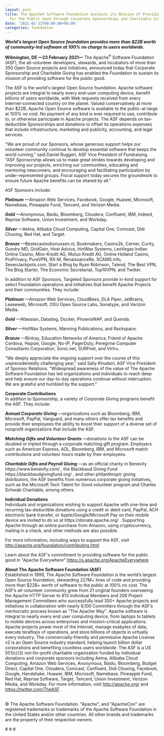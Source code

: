 ```yaml
---
layout: post
title: The Apache® Software Foundation Sustains its Mission of Providing Software
  for the Public Good through Corporate Sponsorships and Charitable Giving
date: '2021-02-23T00:00:00+00:00'
categories: foundation
---
```

<p><b><i>World's largest Open Source foundation provides more than $22B worth of community-led software at 100% no charge to users worldwide.</i></b><br></p><p><b>Wilmington, DE —23 February 2021—</b> The Apache<sup>®</sup> Software Foundation (ASF), the all-volunteer developers, stewards, and incubators of more than 350 Open Source projects and initiatives, announced today that Corporate Sponsorship and Charitable Giving has enabled the Foundation to sustain its mission of providing software for the public good.<br></p><p>The ASF is the world's largest Open Source foundation. Apache software projects are integral to nearly every end-user computing device, benefit billions of users worldwide, with Web requests received from every Internet-connected country on the planet. Valued conservatively at more than $22B, Apache Open Source software is available to the public-at-large at 100% no cost. No payment of any kind is ever required to use, contribute to, or otherwise participate in Apache projects. The ASF depends on tax-deductible Sponsorships and donations to offset its operations expenses that include infrastructure, marketing and publicity, accounting, and legal services.</p><p>"We are proud of our Sponsors, whose generous support helps our volunteer community continue to develop essential software that keeps the world running," said Daniel Ruggeri, ASF Vice President of Fundraising. "ASF Sponsorship allows us to make great strides towards developing and improving our projects, enriching our communities, educating and mentoring newcomers, and encouraging and facilitating participation by under-represented groups. Fiscal support today secures the groundwork to ensure future Apache benefits can be shared by all."</p><p>ASF Sponsors include:</p><p><b><i>Platinum</i></b> —Amazon Web Services, Facebook, Google, Huawei, Microsoft, Namebase, Pineapple Fund, Tencent, and Verizon Media.</p><p><b><i>Gold</i></b> —Anonymous, Baidu, Bloomberg, Cloudera, Confluent, IBM, Indeed, Reprise Software, Union Investment, and Workday.</p><p><b><i>Silver</i></b> —Aetna, Alibaba Cloud Computing, Capital One, Comcast, Didi Chuxing, Red Hat, and Target.</p><p><b><i>Bronze</i></b> —Bestecasinobonussen.nl, Bookmakers, Casino2k, Cerner, Curity, Gundry MD, GridGain, Host Advice, HotWax Systems, LeoVegas Indian Online Casino, Miro-Kredit AG, Mutuo Kredit AG, Online Holland Casino, ProPrivacy, PureVPN, RX-M, RenaissanceRe, SCAMS.info, SevenJackpots.com, Start a Blog by Ryan Robinson, Talend, The Best VPN, The Blog Starter, The Economic Secretariat, Top10VPN, and Twitter.</p><p>In addition to ASF Sponsors, Targeted Sponsors provide in-kind support for select Foundation operations and initiatives that benefit Apache Projects and their communities. They include:</p><p><b><i>Platinum</i></b> —Amazon Web Services, CloudBees, DLA Piper, JetBrains, Leaseweb, Microsoft, OSU Open Source Labs, Sonatype, and Verizon Media.</p><p><b><i>Gold</i></b> —Atlassian, Datadog, Docker, PhoenixNAP, and Quenda.</p><p><b><i>Silver</i></b> —HotWax Systems, Manning Publications, and Rackspace.</p><p><b><i>Bronze</i></b> —Bintray, Education Networks of America, Friend of Apache Cordova, Hopsie, Google, No-IP, PagerDuty, Peregrine Computer Consultants Corporation, Sonic.net, SURFnet, and Virtru.</p><p>"We deeply appreciate the ongoing support over the course of this unprecedentedly challenging year," said Sally Khudairi, ASF Vice President of Sponsor Relations. "Widespread awareness of the value of The Apache Software Foundation has led organizations and individuals to reach deep and help ensure our day-to-day operations continue without interruption. We are grateful and humbled by the support."</p><p><b>Corporate Contributions<br></b>In addition to Sponsorship, a variety of Corporate Giving programs benefit the ASF. They include:</p><p><b><i>Annual Corporate Giving</i></b> —organizations such as Bloomberg, IBM, Microsoft, PayPal, Vanguard, and many others offer tax benefits and provide their employees the ability to boost their support of a diverse set of nonprofit organizations that include the ASF.</p><p><b><i>Matching Gifts and Volunteer Grants</i></b> —donations to the ASF can be doubled or tripled through a corporate matching gift program. Employers such as American Express, AOL, Bloomberg, IBM, and Microsoft match contributions and volunteer hours made by their employees.</p><p><b><i>Charitable Gifts and Payroll Giving</i></b> —as an official charity in Benevity https://www.benevity.com/ , the Blackbaud Giving Fund https://blackbaudgivingfund.org/ , and other philanthropic giving distributors, the ASF benefits from numerous corporate giving initiatives, such as the Microsoft Tech Talent for Good volunteer program and Charles Schwab Charitable, among others.</p><p><b>Individual Donations</b><br>Individuals and organizations wishing to support Apache with one-time and recurring tax-deductible donations using a credit or debit card, PayPal, ACH electronic bank transfer, or Apple/Google/Microsoft Pay on their mobile device are invited to do so at https://donate.apache.org/ . Supporting Apache through an online purchase from Amazon, using cryptocurrency, mailing in a check, and other methods are also possible.</p><p>For more information, including ways to support the ASF, visit <a href="http://apache.org/foundation/contributing.html" target="_blank">http://apache.org/foundation/contributing.html</a></p><p>Learn about the ASF's commitment to providing software for the public good in "Apache Everywhere" <a href="https://s.apache.org/ApacheEverywhere" target="_blank">https://s.apache.org/ApacheEverywhere</a></p><p><b>About The Apache Software Foundation (ASF)<br></b>Established in 1999, The Apache Software Foundation is the world’s largest Open Source foundation, stewarding 227M+ lines of code and providing more than $22B+ worth of software to the public at 100% no cost. The ASF’s all-volunteer community grew from 21 original founders overseeing the Apache HTTP Server to 813 individual Members and 206 Project Management Committees who successfully lead 350+ Apache projects and initiatives in collaboration with nearly 8,100 Committers through the ASF’s meritocratic process known as "The Apache Way". Apache software is integral to nearly every end user computing device, from laptops to tablets to mobile devices across enterprises and mission-critical applications. Apache projects power most of the Internet, manage exabytes of data, execute teraflops of operations, and store billions of objects in virtually every industry. The commercially-friendly and permissive Apache License v2 is an Open Source industry standard, helping launch billion dollar corporations and benefiting countless users worldwide. The ASF is a US 501(c)(3) not-for-profit charitable organization funded by individual donations and corporate sponsors including Aetna, Alibaba Cloud Computing, Amazon Web Services, Anonymous, Baidu, Bloomberg, Budget Direct, Capital One, Cloudera, Comcast, Confluent, Didi Chuxing, Facebook, Google, Handshake, Huawei, IBM, Microsoft, Namebase, Pineapple Fund, Red Hat, Reprise Software, Target, Tencent, Union Investment, Verizon Media, and Workday. For more information, visit <a href="http://apache.org/" target="_blank" style="background-color: rgb(255, 255, 255);">http://apache.org/</a> and <a href="https://twitter.com/TheASF" target="_blank" style="background-color: rgb(255, 255, 255);">https://twitter.com/TheASF</a> .</p><p><br>© The Apache Software Foundation. "Apache", and "ApacheCon" are registered trademarks or trademarks of the Apache Software Foundation in the United States and/or other countries. All other brands and trademarks are the property of their respective owners.<br></p><p># # #</p>
